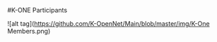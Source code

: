 #K-ONE Participants

![alt tag](https://github.com/K-OpenNet/Main/blob/master/img/K-One Members.png)

